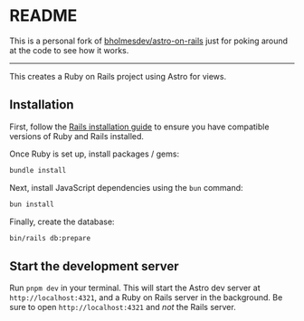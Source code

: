 # README

This is a personal fork of [bholmesdev/astro-on-rails](https://github.com/bholmesdev/astro-on-rails) just for poking around at the code to see how it works.

---

This creates a Ruby on Rails project using Astro for views.

## Installation

First, follow the [Rails installation guide](https://guides.rubyonrails.org/getting_started.html#creating-a-new-rails-project-installing-rails) to ensure you have compatible versions of Ruby and Rails installed.

Once Ruby is set up, install packages / gems:

```bash
bundle install
```

Next, install JavaScript dependencies using the `bun` command:

```bash
bun install
```

Finally, create the database:

```bash
bin/rails db:prepare
```

## Start the development server

Run `pnpm dev` in your terminal. This will start the Astro dev server at `http://localhost:4321`, and a Ruby on Rails server in the background. Be sure to open `http://localhost:4321` and _not_ the Rails server.
